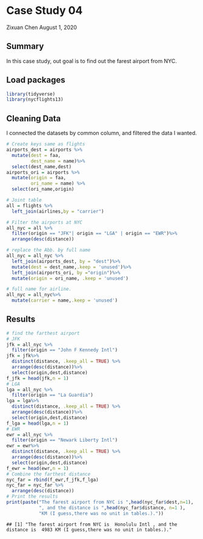 Case Study 04
================
Zixuan Chen
August 1, 2020

## Summary

In this case study, out goal is to find out the farest airport from NYC.

## Load packages

``` r
library(tidyverse)
library(nycflights13)
```

## Cleaning Data

I connected the datasets by common column, and filtered the data I
wanted.

``` r
# Create keys same as flights
airports_dest = airports %>%
  mutate(dest = faa,
         dest_name = name)%>%
  select(dest_name,dest)
airports_ori = airports %>%
  mutate(origin = faa,
         ori_name = name) %>%
  select(ori_name,origin)

# Joint table
all = flights %>%
  left_join(airlines,by = "carrier")

# Filter the airports at NYC
all_nyc = all %>%
  filter(origin == "JFK"| origin == "LGA" | origin == "EWR")%>%
  arrange(desc(distance))

# replace the Abb. by full name
all_nyc = all_nyc %>%
  left_join(airports_dest, by = "dest")%>%
  mutate(dest = dest_name,.keep = 'unused')%>%
  left_join(airports_ori, by ="origin")%>%
  mutate(origin = ori_name, .keep = 'unused')

# full name for airline. 
all_nyc = all_nyc%>%
  mutate(carrier = name,.keep = 'unused')
```

## Results

``` r
# find the farthest airport 
# JFK
jfk = all_nyc %>%
  filter(origin == "John F Kennedy Intl")
jfk = jfk%>%
  distinct(distance, .keep_all = TRUE) %>%
  arrange(desc(distance))%>%
  select(origin,dest,distance)
f_jfk = head(jfk,n = 1)
# LGA
lga = all_nyc %>%
  filter(origin == "La Guardia")
lga = lga%>%
  distinct(distance, .keep_all = TRUE) %>%
  arrange(desc(distance))%>%
  select(origin,dest,distance)
f_lga = head(lga,n = 1)
# EWR
ewr = all_nyc %>%
  filter(origin == "Newark Liberty Intl")
ewr = ewr%>%
  distinct(distance, .keep_all = TRUE) %>%
  arrange(desc(distance))%>%
  select(origin,dest,distance)
f_ewr = head(ewr,n = 1)
# Combine the farthest distance
nyc_far = rbind(f_ewr,f_jfk,f_lga)
nyc_far = nyc_far %>%
  arrange(desc(distance))
# Print the results
print(paste("The farest airport from NYC is ",head(nyc_far$dest,n=1),
            ", and the distance is ",head(nyc_far$distance, n=1 ),
            "KM (I guess,there was no unit in tables.)."))
```

    ## [1] "The farest airport from NYC is  Honolulu Intl , and the distance is  4983 KM (I guess,there was no unit in tables.)."
